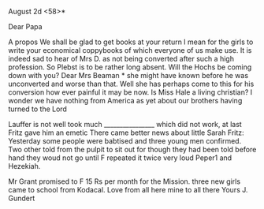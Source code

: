  August 2d <58>*

Dear Papa

A propos We shall be glad to get books at your return I mean for the girls to write your economical coppybooks of which everyone of us make use. It is indeed sad to hear of Mrs D. as not being converted after such a high profession. So Plebst is to be rather long absent. Will the Hochs be coming down with you? Dear Mrs Beaman <geb Gompertz>* she might have known before he was unconverted and worse than that. Well she has perhaps come to this for his conversion how ever painful it may be now. Is Miss Hale a living christian? I wonder we have nothing from America as yet about our brothers having turned to the Lord

Lauffer is not well took much ________________ which did not work, at last Fritz gave him an emetic There came better news about little Sarah Fritz: Yesterday some people were babtised and three young men confirmed. Two other told from the pulpit to sit out for though they had been told before hand they woud not go until F repeated it twice very loud Peper1 and Hezekiah.

Mr Grant promised to F 15 Rs per month for the Mission. three new girls came to school from Kodacal. Love from all here mine to all there  Yours J. Gundert

